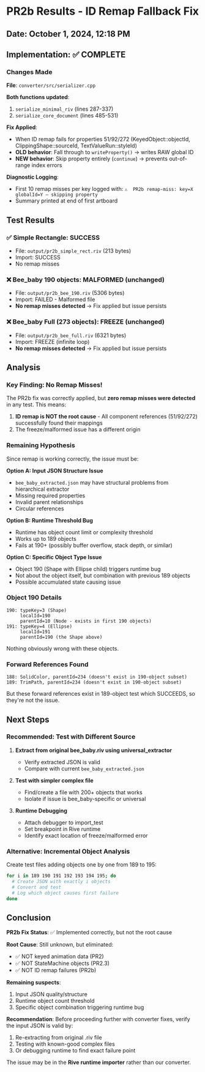 # PR2b Results - ID Remap Fallback Fix

## Date: October 1, 2024, 12:18 PM

## Implementation: ✅ COMPLETE

### Changes Made

**File**: `converter/src/serializer.cpp`

**Both functions updated**:
1. `serialize_minimal_riv` (lines 287-337)
2. `serialize_core_document` (lines 485-531)

**Fix Applied**:
- When ID remap fails for properties 51/92/272 (KeyedObject::objectId, ClippingShape::sourceId, TextValueRun::styleId)
- **OLD behavior**: Fall through to `writeProperty()` → writes RAW global ID
- **NEW behavior**: Skip property entirely (`continue`) → prevents out-of-range index errors

**Diagnostic Logging**:
- First 10 remap misses per key logged with: `⚠️  PR2b remap-miss: key=X globalId=Y — skipping property`
- Summary printed at end of first artboard

## Test Results

### ✅ Simple Rectangle: SUCCESS
- File: `output/pr2b_simple_rect.riv` (213 bytes)
- Import: SUCCESS
- No remap misses

### ❌ Bee_baby 190 objects: MALFORMED (unchanged)
- File: `output/pr2b_bee_190.riv` (5306 bytes)
- Import: FAILED - Malformed file
- **No remap misses detected** → Fix applied but issue persists

### ❌ Bee_baby Full (273 objects): FREEZE (unchanged)
- File: `output/pr2b_bee_full.riv` (6321 bytes)
- Import: FREEZE (infinite loop)
- **No remap misses detected** → Fix applied but issue persists

## Analysis

### Key Finding: No Remap Misses!

The PR2b fix was correctly applied, but **zero remap misses were detected** in any test. This means:

1. **ID remap is NOT the root cause** - All component references (51/92/272) successfully found their mappings
2. The freeze/malformed issue has a different origin

### Remaining Hypothesis

Since remap is working correctly, the issue must be:

**Option A: Input JSON Structure Issue**
- `bee_baby_extracted.json` may have structural problems from hierarchical extractor
- Missing required properties
- Invalid parent relationships
- Circular references

**Option B: Runtime Threshold Bug**
- Runtime has object count limit or complexity threshold
- Works up to 189 objects
- Fails at 190+ (possibly buffer overflow, stack depth, or similar)

**Option C: Specific Object Type Issue**
- Object 190 (Shape with Ellipse child) triggers runtime bug
- Not about the object itself, but combination with previous 189 objects
- Possible accumulated state causing issue

### Object 190 Details
```
190: typeKey=3 (Shape)
     localId=190
     parentId=10 (Node - exists in first 190 objects)
191: typeKey=4 (Ellipse)
     localId=191
     parentId=190 (the Shape above)
```

Nothing obviously wrong with these objects.

### Forward References Found
```
188: SolidColor, parentId=234 (doesn't exist in 190-object subset)
189: TrimPath, parentId=234 (doesn't exist in 190-object subset)
```

But these forward references exist in 189-object test which SUCCEEDS, so they're not the issue.

## Next Steps

### Recommended: Test with Different Source

1. **Extract from original bee_baby.riv using universal_extractor**
   - Verify extracted JSON is valid
   - Compare with current `bee_baby_extracted.json`

2. **Test with simpler complex file**
   - Find/create a file with 200+ objects that works
   - Isolate if issue is bee_baby-specific or universal

3. **Runtime Debugging**
   - Attach debugger to import_test
   - Set breakpoint in Rive runtime
   - Identify exact location of freeze/malformed error

### Alternative: Incremental Object Analysis

Create test files adding objects one by one from 189 to 195:
```bash
for i in 189 190 191 192 193 194 195; do
  # Create JSON with exactly i objects
  # Convert and test
  # Log which object causes first failure
done
```

## Conclusion

**PR2b Fix Status**: ✅ Implemented correctly, but not the root cause

**Root Cause**: Still unknown, but eliminated:
- ✅ NOT keyed animation data (PR2)
- ✅ NOT StateMachine objects (PR2.3)
- ✅ NOT ID remap failures (PR2b)

**Remaining suspects**:
1. Input JSON quality/structure
2. Runtime object count threshold
3. Specific object combination triggering runtime bug

**Recommendation**: Before proceeding further with converter fixes, verify the input JSON is valid by:
1. Re-extracting from original .riv file
2. Testing with known-good complex files
3. Or debugging runtime to find exact failure point

The issue may be in the **Rive runtime importer** rather than our converter.
